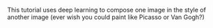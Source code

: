 This tutorial uses deep learning to compose one image in the style of another image 
(ever wish you could paint like Picasso or Van Gogh?)
